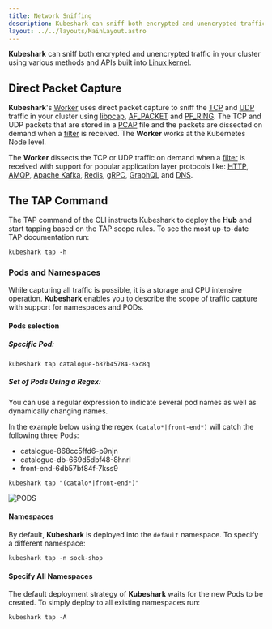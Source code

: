 ```yaml
---
title: Network Sniffing
description: Kubeshark can sniff both encrypted and unencrypted traffic in your cluster using various methods and APIs built into the Linux kernel.
layout: ../../layouts/MainLayout.astro
---
```


**Kubeshark** can sniff both encrypted and unencrypted traffic in your cluster using various methods and APIs built into [Linux kernel](https://www.kernel.org/).

## Direct Packet Capture

**Kubeshark**'s [Worker](/en/anatomy_of_kubeshark#worker) uses direct packet capture to sniff the [TCP](https://en.wikipedia.org/wiki/Transmission_Control_Protocol) and [UDP](https://en.wikipedia.org/wiki/User_Datagram_Protocol) traffic in your cluster using [libpcap](https://www.tcpdump.org/), [AF_PACKET](https://man7.org/linux/man-pages/man7/packet.7.html) and [PF_RING](https://www.ntop.org/products/packet-capture/pf_ring/). The TCP and UDP packets that are stored in a [PCAP](https://datatracker.ietf.org/doc/id/draft-gharris-opsawg-pcap-00.html) file and the packets are dissected on demand when a [filter](/en/filtering) is received. The **Worker** works at the Kubernetes Node level.

The **Worker** dissects the TCP or UDP traffic on demand when a [filter](/en/filtering) is received with support for popular application layer protocols like: [HTTP](https://datatracker.ietf.org/doc/html/rfc2616), [AMQP](https://www.rabbitmq.com/amqp-0-9-1-reference.html), [Apache Kafka](https://kafka.apache.org/protocol), [Redis](https://redis.io/topics/protocol), [gRPC](https://grpc.github.io/grpc/core/md_doc__p_r_o_t_o_c_o_l-_h_t_t_p2.html), [GraphQL](https://graphql.org/learn/serving-over-http/) and [DNS](https://www.iana.org/assignments/dns-parameters/dns-parameters.xhtml).

## The TAP Command

The TAP command of the CLI instructs Kubeshark to deploy the **Hub** and start tapping based on the TAP scope rules.
To see the most up-to-date TAP documentation run:

```shell
kubeshark tap -h
```

### Pods and Namespaces

While capturing all traffic is possible, it is a storage and CPU intensive operation. **Kubeshark** enables you to describe the scope of traffic capture with support for namespaces and PODs.

#### Pods selection

##### Specific Pod:

```shell
kubeshark tap catalogue-b87b45784-sxc8q
```

##### Set of Pods Using a Regex:

You can use a regular expression to indicate several pod names as well as dynamically changing names.

In the example below using the regex `(catalo*|front-end*)` will catch the following three Pods:
* catalogue-868cc5ffd6-p9njn
* catalogue-db-669d5dbf48-8hnrl
* front-end-6db57bf84f-7kss9

```shell
kubeshark tap "(catalo*|front-end*)"
```

![PODS](/pods.png)

#### Namespaces

By default, **Kubeshark** is deployed into the `default` namespace.
To specify a different namespace:

```
kubeshark tap -n sock-shop
```

#### Specify All Namespaces

The default deployment strategy of **Kubeshark** waits for the new Pods
to be created. To simply deploy to all existing namespaces run:

```
kubeshark tap -A
```